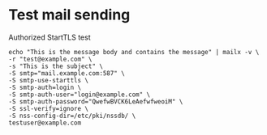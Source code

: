 Test mail sending
=================



Authorized StartTLS test

    echo "This is the message body and contains the message" | mailx -v \
    -r "test@example.com" \
    -s "This is the subject" \
    -S smtp="mail.example.com:587" \
    -S smtp-use-starttls \
    -S smtp-auth=login \
    -S smtp-auth-user="login@example.com" \
    -S smtp-auth-password="QwefwBVCK6LeAefwfweoiM" \
    -S ssl-verify=ignore \
    -S nss-config-dir=/etc/pki/nssdb/ \
    testuser@example.com





